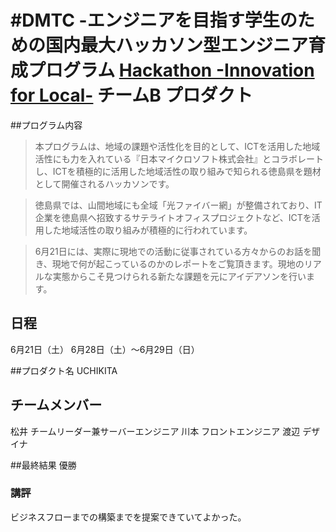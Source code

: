 #DMTC -エンジニアを目指す学生のための国内最大ハッカソン型エンジニア育成プログラム
  [Hackathon -Innovation for Local-](https://dmtc.jp/event?id=1)
  チームB プロダクト
=============

##プログラム内容
>本プログラムは、地域の課題や活性化を目的として、ICTを活用した地域活性にも力を入れている『日本マイクロソフト株式会社』とコラボレートし、ICTを積極的に活用した地域活性の取り組みで知られる徳島県を題材として開催されるハッカソンです。

>徳島県では、山間地域にも全域「光ファイバー網」が整備されており、IT企業を徳島県へ招致するサテライトオフィスプロジェクトなど、ICTを活用した地域活性の取り組みが積極的に行われています。

>6月21日には、実際に現地での活動に従事されている方々からのお話を聞き、現地で何が起こっているのかのレポートをご覧頂きます。現地のリアルな実態からこそ見つけられる新たな課題を元にアイデアソンを行います。

## 日程
6月21日（土）
  6月28日（土）〜6月29日（日）

##プロダクト名
UCHIKITA

## チームメンバー
松井 チームリーダー兼サーバーエンジニア
  川本 フロントエンジニア
  渡辺 デザイナ

##最終結果
優勝

### 講評
ビジネスフローまでの構築までを提案できていてよかった。